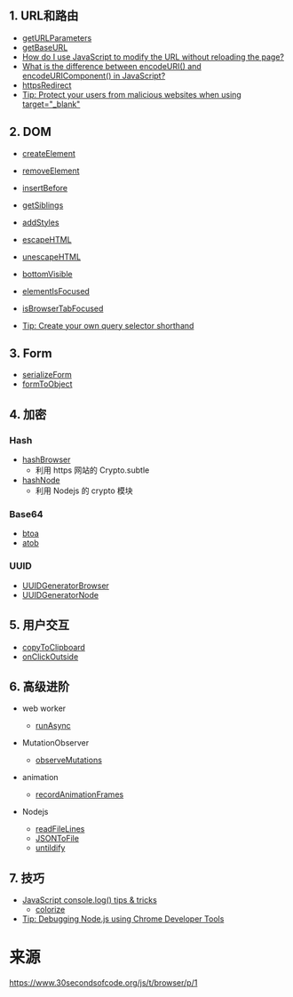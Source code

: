## 1. URL和路由

- [getURLParameters](https://www.30secondsofcode.org/js/s/get-url-parameters)
- [getBaseURL](https://www.30secondsofcode.org/js/s/get-base-url)
- [How do I use JavaScript to modify the URL without reloading the page?](https://www.30secondsofcode.org/articles/s/javascript-modify-url-without-reload)
- [What is the difference between encodeURI() and encodeURIComponent() in JavaScript?](https://www.30secondsofcode.org/articles/s/javascript-encodeuri-encodeuricomponent)
- [httpsRedirect](https://www.30secondsofcode.org/js/s/https-redirect)
- [Tip: Protect your users from malicious websites when using target="_blank"](https://www.30secondsofcode.org/articles/s/javascript-target-blank)



## 2. DOM

- [createElement](https://www.30secondsofcode.org/js/s/create-element)
- [removeElement](https://www.30secondsofcode.org/js/s/remove-element)
- [insertBefore](https://www.30secondsofcode.org/js/s/insert-before)
- [getSiblings](https://www.30secondsofcode.org/js/s/get-siblings)
- [addStyles](https://www.30secondsofcode.org/js/s/add-styles)



- [escapeHTML](https://www.30secondsofcode.org/js/s/escape-html)
- [unescapeHTML](https://www.30secondsofcode.org/js/s/unescape-html)



- [bottomVisible](https://www.30secondsofcode.org/js/s/bottom-visible)
- [elementIsFocused](https://www.30secondsofcode.org/js/s/element-is-focused)
- [isBrowserTabFocused](https://www.30secondsofcode.org/js/s/is-browser-tab-focused)
- [Tip: Create your own query selector shorthand](https://www.30secondsofcode.org/articles/s/javascript-query-selector-shorthand)



## 3. Form

- [serializeForm](https://www.30secondsofcode.org/js/s/serialize-form)
- [formToObject](https://www.30secondsofcode.org/js/s/form-to-object)



## 4. 加密

### Hash

- [hashBrowser](https://www.30secondsofcode.org/js/s/hash-browser)
  - 利用 https 网站的 Crypto.subtle 
- [hashNode](https://www.30secondsofcode.org/js/s/hash-node)
  - 利用 Nodejs 的 crypto 模块

### Base64

- [btoa](https://www.30secondsofcode.org/js/s/btoa)
- [atob](https://www.30secondsofcode.org/js/s/atob)

### UUID

- [UUIDGeneratorBrowser](https://www.30secondsofcode.org/js/s/uuid-generator-browser)
- [UUIDGeneratorNode](https://www.30secondsofcode.org/js/s/uuid-generator-node)



## 5. 用户交互

- [copyToClipboard](https://www.30secondsofcode.org/js/s/copy-to-clipboard)
- [onClickOutside](https://www.30secondsofcode.org/js/s/on-click-outside)



## 6. 高级进阶

- web worker
  - [runAsync](https://www.30secondsofcode.org/js/s/run-async)

- MutationObserver
  - [observeMutations](https://www.30secondsofcode.org/js/s/observe-mutations)
- animation
  - [recordAnimationFrames](https://www.30secondsofcode.org/js/s/record-animation-frames)
- Nodejs
  - [readFileLines](https://www.30secondsofcode.org/js/s/read-file-lines)
  - [JSONToFile](https://www.30secondsofcode.org/js/s/json-to-file)
  - [untildify](https://www.30secondsofcode.org/js/s/untildify)



## 7. 技巧

- [JavaScript console.log() tips & tricks](https://www.30secondsofcode.org/articles/s/console-log-cheatsheet)
  - [colorize](https://www.30secondsofcode.org/js/s/colorize)
- [Tip: Debugging Node.js using Chrome Developer Tools](https://www.30secondsofcode.org/articles/s/nodejs-chrome-debugging)





# 来源

https://www.30secondsofcode.org/js/t/browser/p/1
